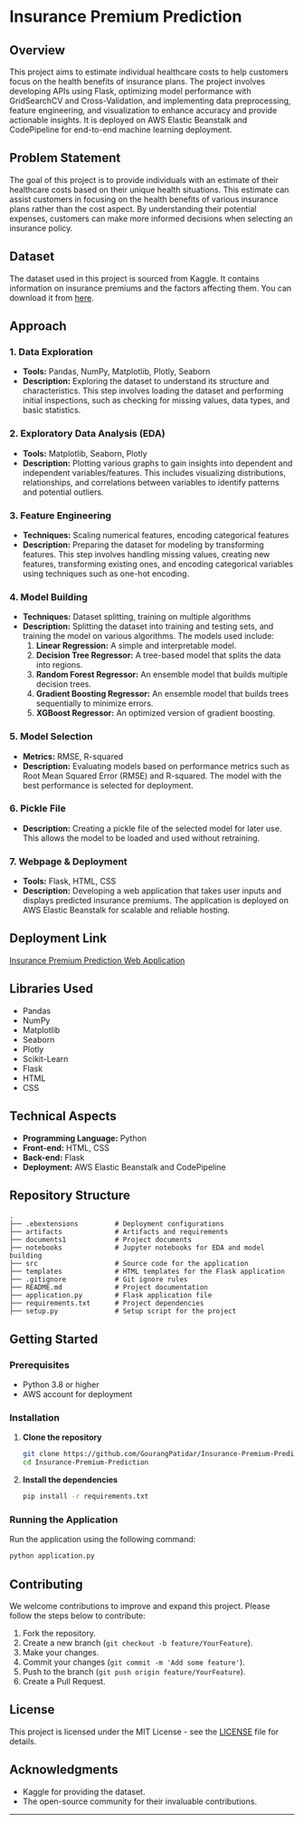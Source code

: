 # Insurance Premium Prediction

## Overview

This project aims to estimate individual healthcare costs to help customers focus on the health benefits of insurance plans. The project involves developing APIs using Flask, optimizing model performance with GridSearchCV and Cross-Validation, and implementing data preprocessing, feature engineering, and visualization to enhance accuracy and provide actionable insights. It is deployed on AWS Elastic Beanstalk and CodePipeline for end-to-end machine learning deployment.

## Problem Statement

The goal of this project is to provide individuals with an estimate of their healthcare costs based on their unique health situations. This estimate can assist customers in focusing on the health benefits of various insurance plans rather than the cost aspect. By understanding their potential expenses, customers can make more informed decisions when selecting an insurance policy.

## Dataset

The dataset used in this project is sourced from Kaggle. It contains information on insurance premiums and the factors affecting them. You can download it from [here](https://www.kaggle.com/noordeen/insurance-premium-prediction).

## Approach

### 1. Data Exploration
- **Tools:** Pandas, NumPy, Matplotlib, Plotly, Seaborn
- **Description:** Exploring the dataset to understand its structure and characteristics. This step involves loading the dataset and performing initial inspections, such as checking for missing values, data types, and basic statistics.

### 2. Exploratory Data Analysis (EDA)
- **Tools:** Matplotlib, Seaborn, Plotly
- **Description:** Plotting various graphs to gain insights into dependent and independent variables/features. This includes visualizing distributions, relationships, and correlations between variables to identify patterns and potential outliers.

### 3. Feature Engineering
- **Techniques:** Scaling numerical features, encoding categorical features
- **Description:** Preparing the dataset for modeling by transforming features. This step involves handling missing values, creating new features, transforming existing ones, and encoding categorical variables using techniques such as one-hot encoding.

### 4. Model Building
- **Techniques:** Dataset splitting, training on multiple algorithms
- **Description:** Splitting the dataset into training and testing sets, and training the model on various algorithms. The models used include:
  1. **Linear Regression:** A simple and interpretable model.
  2. **Decision Tree Regressor:** A tree-based model that splits the data into regions.
  3. **Random Forest Regressor:** An ensemble model that builds multiple decision trees.
  4. **Gradient Boosting Regressor:** An ensemble model that builds trees sequentially to minimize errors.
  5. **XGBoost Regressor:** An optimized version of gradient boosting.

### 5. Model Selection
- **Metrics:** RMSE, R-squared
- **Description:** Evaluating models based on performance metrics such as Root Mean Squared Error (RMSE) and R-squared. The model with the best performance is selected for deployment.

### 6. Pickle File
- **Description:** Creating a pickle file of the selected model for later use. This allows the model to be loaded and used without retraining.

### 7. Webpage & Deployment
- **Tools:** Flask, HTML, CSS
- **Description:** Developing a web application that takes user inputs and displays predicted insurance premiums. The application is deployed on AWS Elastic Beanstalk for scalable and reliable hosting.

## Deployment Link

[Insurance Premium Prediction Web Application](http://insurance-premium-prediction-env.eba-cnranump.eu-north-1.elasticbeanstalk.com/)

## Libraries Used

- Pandas
- NumPy
- Matplotlib
- Seaborn
- Plotly
- Scikit-Learn
- Flask
- HTML
- CSS

## Technical Aspects

- **Programming Language:** Python
- **Front-end:** HTML, CSS
- **Back-end:** Flask
- **Deployment:** AWS Elastic Beanstalk and CodePipeline

## Repository Structure

```plaintext
.
├── .ebextensions         # Deployment configurations
├── artifacts             # Artifacts and requirements
├── documents1            # Project documents
├── notebooks             # Jupyter notebooks for EDA and model building
├── src                   # Source code for the application
├── templates             # HTML templates for the Flask application
├── .gitignore            # Git ignore rules
├── README.md             # Project documentation
├── application.py        # Flask application file
├── requirements.txt      # Project dependencies
├── setup.py              # Setup script for the project
```

## Getting Started

### Prerequisites

- Python 3.8 or higher
- AWS account for deployment

### Installation

1. **Clone the repository**
   ```bash
   git clone https://github.com/GourangPatidar/Insurance-Premium-Prediction.git
   cd Insurance-Premium-Prediction
   ```

2. **Install the dependencies**
   ```bash
   pip install -r requirements.txt
   ```

### Running the Application

Run the application using the following command:
```bash
python application.py
```

## Contributing

We welcome contributions to improve and expand this project. Please follow the steps below to contribute:

1. Fork the repository.
2. Create a new branch (`git checkout -b feature/YourFeature`).
3. Make your changes.
4. Commit your changes (`git commit -m 'Add some feature'`).
5. Push to the branch (`git push origin feature/YourFeature`).
6. Create a Pull Request.

## License

This project is licensed under the MIT License - see the [LICENSE](LICENSE) file for details.

## Acknowledgments

- Kaggle for providing the dataset.
- The open-source community for their invaluable contributions.

---


